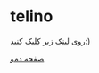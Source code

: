 # telino
روی لینک زیر کلیک کنید:)

[صفحه دمو](https://htaria.github.io/telegram-services-site/dist/demo.html)
